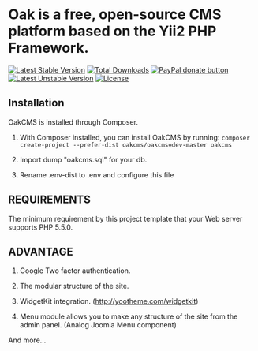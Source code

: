 Oak is a free, open-source CMS platform based on the Yii2 PHP Framework.
============================


[![Latest Stable Version](https://poser.pugx.org/oakcms/oakcms/v/stable)](https://packagist.org/packages/oakcms/oakcms)
[![Total Downloads](https://poser.pugx.org/oakcms/oakcms/downloads)](https://packagist.org/packages/oakcms/oakcms)
[![PayPal donate button](https://img.shields.io/badge/paypal-donate-yellow.svg)](https://www.paypal.com/cgi-bin/webscr?cmd=_donations&business=legionerblack%40yandex%2eru&lc=UA&item_name=oakcms&currency_code=USD&bn=PP%2dDonationsBF%3abtn_donateCC_LG%2egif%3aNonHosted "Donate once-off to this project using Paypal")
[![Latest Unstable Version](https://poser.pugx.org/oakcms/oakcms/v/unstable)](https://packagist.org/packages/oakcms/oakcms)
[![License](https://poser.pugx.org/oakcms/oakcms/license)](https://packagist.org/packages/oakcms/oakcms)

Installation
------------
OakCMS is installed through Composer.

1) With Composer installed, you can install OakCMS by running:
`composer create-project --prefer-dist oakcms/oakcms=dev-master oakcms`

2) Import dump "oakcms.sql" for your db.

3) Rename .env-dist to .env and configure this file

REQUIREMENTS
------------

The minimum requirement by this project template that your Web server supports PHP 5.5.0.

ADVANTAGE
---------
1) Google Two factor authentication.

2) The modular structure of the site.

3) WidgetKit integration. (http://yootheme.com/widgetkit)

4) Menu module allows you to make any structure of the site from the admin panel. (Analog Joomla Menu component)

And more...
